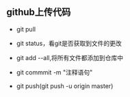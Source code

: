## github上传代码
- git pull

- git status，看git是否获取到文件的更改

- git add --all,将所有文件都添加到仓库中

- git commmit -m "注释语句"

- git push(git push -u origin master)
